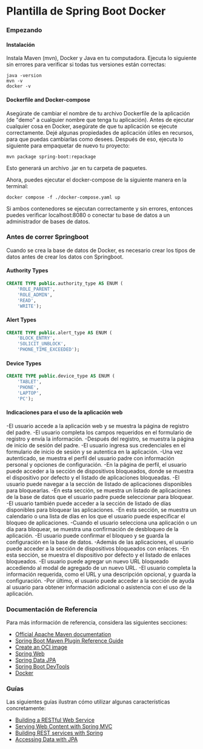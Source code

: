# Plantilla de Spring Boot Docker

### Empezando

#### Instalación

Instala Maven (mvn), Docker y Java en tu computadora.
Ejecuta lo siguiente sin errores para verificar si todas tus versiones están correctas:
```
java -version
mvn -v
docker -v
```

#### Dockerfile and Docker-compose
Asegúrate de cambiar el nombre de tu archivo Dockerfile de la aplicación (de "demo" a cualquier nombre que tenga tu aplicación).
Antes de ejecutar cualquier cosa en Docker, asegúrate de que tu aplicación se ejecute correctamente. Dejé algunas propiedades de aplicación útiles en recursos, para que puedas cambiarlas como desees. Después de eso, ejecuta lo siguiente para empaquetar de nuevo tu proyecto:
```
mvn package spring-boot:repackage
```
Esto generará un archivo .jar en tu carpeta de paquetes.

Ahora, puedes ejecutar el docker-compose de la siguiente manera en la terminal:
```
docker compose -f ./docker-compose.yaml up
```
Si ambos contenedores se ejecutan correctamente y sin errores, entonces puedes verificar localhost:8080 o conectar tu base de datos a un administrador de bases de datos.
### Antes de correr Springboot

Cuando se crea la base de datos de Docker, es necesario crear los tipos de datos antes de crear los datos con Springboot.

#### Authority Types
```sql
CREATE TYPE public.authority_type AS ENUM (
	'ROLE_PARENT',
	'ROLE_ADMIN',
	'READ',
	'WRITE');
```

#### Alert Types
```sql
CREATE TYPE public.alert_type AS ENUM (
	'BLOCK_ENTRY',
	'SOLICIT_UNBLOCK',
	'PHONE_TIME_EXCEEDED');
```

#### Device Types
```sql
CREATE TYPE public.device_type AS ENUM (
	'TABLET',
	'PHONE',
	'LAPTOP',
	'PC');
```
#### Indicaciones para el uso de la aplicación web

-El usuario accede a la aplicación web y se muestra la página de registro del padre.
-El usuario completa los campos requeridos en el formulario de registro y envía la información.
-Después del registro, se muestra la página de inicio de sesión del padre.
-El usuario ingresa sus credenciales en el formulario de inicio de sesión y se autentica en la aplicación.
-Una vez autenticado, se muestra el perfil del usuario padre con información personal y opciones de configuración.
-En la página de perfil, el usuario puede acceder a la sección de dispositivos bloqueados, donde se muestra el dispositivo por defecto y el listado de aplicaciones bloqueadas.
-El usuario puede navegar a la sección de listado de aplicaciones disponibles para bloquearlas.
-En esta sección, se muestra un listado de aplicaciones de la base de datos que el usuario padre puede seleccionar para bloquear.
-El usuario también puede acceder a la sección de listado de días disponibles para bloquear las aplicaciones.
-En esta sección, se muestra un calendario o una lista de días en los que el usuario puede especificar el bloqueo de aplicaciones.
-Cuando el usuario selecciona una aplicación o un día para bloquear, se muestra una confirmación de desbloqueo de la aplicación.
-El usuario puede confirmar el bloqueo y se guarda la configuración en la base de datos.
-Además de las aplicaciones, el usuario puede acceder a la sección de dispositivos bloqueados con enlaces.
-En esta sección, se muestra el dispositivo por defecto y el listado de enlaces bloqueados.
-El usuario puede agregar un nuevo URL bloqueado accediendo al modal de agregado de un nuevo URL.
-El usuario completa la información requerida, como el URL y una descripción opcional, y guarda la configuración.
-Por último, el usuario puede acceder a la sección de ayuda al usuario para obtener información adicional o asistencia con el uso de la aplicación.

### Documentación de Referencia
Para más información de referencia, considera las siguientes secciones:

* [Official Apache Maven documentation](https://maven.apache.org/guides/index.html)
* [Spring Boot Maven Plugin Reference Guide](https://docs.spring.io/spring-boot/docs/3.0.5/maven-plugin/reference/html/)
* [Create an OCI image](https://docs.spring.io/spring-boot/docs/3.0.5/maven-plugin/reference/html/#build-image)
* [Spring Web](https://docs.spring.io/spring-boot/docs/3.0.5/reference/htmlsingle/#web)
* [Spring Data JPA](https://docs.spring.io/spring-boot/docs/3.0.5/reference/htmlsingle/#data.sql.jpa-and-spring-data)
* [Spring Boot DevTools](https://docs.spring.io/spring-boot/docs/3.0.5/reference/htmlsingle/#using.devtools)
* [Docker](https://docs.docker.com/)

### Guías
Las siguientes guías ilustran cómo utilizar algunas características concretamente:

* [Building a RESTful Web Service](https://spring.io/guides/gs/rest-service/)
* [Serving Web Content with Spring MVC](https://spring.io/guides/gs/serving-web-content/)
* [Building REST services with Spring](https://spring.io/guides/tutorials/rest/)
* [Accessing Data with JPA](https://spring.io/guides/gs/accessing-data-jpa/)

